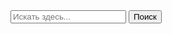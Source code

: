 <form action="" method="get">
  <input name="s" placeholder="Искать здесь..." type="search">
  <button type="submit">Поиск</button>
</form>
<div>
  <script async src="https://cse.google.com/cse.js?cx=7f8fd4bda8e652faf"></script>
<div class="gcse-search"></div>
</div>
